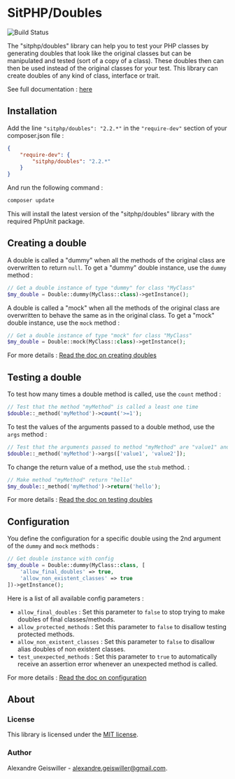 # SitPHP/Doubles

![Build Status](https://travis-ci.org/sitphp/doubles.svg?branch=master)

The "sitphp/doubles" library can help you to test your PHP classes by generating doubles that look like the original classes but can be manipulated and tested (sort of a copy of a class). These doubles then can then be used instead of the original classes for your test. This library can create doubles of any kind of class, interface or trait. 

See full documentation : [here](https://sitphp.com/doubles/doc/intro)


## Installation

Add the line `"sitphp/doubles": "2.2.*"` in the `"require-dev"` section of your composer.json file :

```json
{
    "require-dev": {
        "sitphp/doubles": "2.2.*"
    }
}
```

And run the following command :

```bash    
composer update
```
    
This will install the latest version of the "sitphp/doubles" library with the required PhpUnit package.

## Creating a double

A double is called a "dummy" when all the methods of the original class are overwritten to return `null`. To get a "dummy" double instance, use the `dummy` method :

```php
// Get a double instance of type "dummy" for class "MyClass"
$my_double = Double::dummy(MyClass::class)->getInstance();
```

A double is called a "mock" when all the methods of the original class are overwritten to behave the same as in the original class. To get a "mock" double instance, use the `mock` method :
   
```php
// Get a double instance of type "mock" for class "MyClass"
$my_double = Double::mock(MyClass::class)->getInstance();
```
   
For more details : [Read the doc on creating doubles](doc/2_creating_doubles.md)

## Testing a double
To test how many times a double method is called, use the `count` method :
    
```php
// Test that the method "myMethod" is called a least one time
$double::_method('myMethod')->count('>=1');
```

To test the values of the arguments passed to a double method, use the `args` method :

```php
// Test that the arguments passed to method "myMethod" are "value1" and "value2"
$double::_method('myMethod')->args(['value1', 'value2']);
```

To change the return value of a method, use the `stub` method. :
    
```php
// Make method "myMethod" return "hello"
$my_double::_method('myMethod')->return('hello');
```

For more details : [Read the doc on testing doubles](doc/3_testing_doubles.md)

## Configuration

You define the configuration for a specific double using the 2nd argument of the `dummy` and `mock` methods :</p>

```php
// Get double instance with config
$my_double = Double::dummy(MyClass::class, [
    'allow_final_doubles' => true,
    'allow_non_existent_classes' => true
])->getInstance();
```
	
Here is a list of all available config parameters :

- `allow_final_doubles` : Set this parameter to `false` to stop trying to make doubles of final classes/methods.
- `allow_protected_methods` : Set this parameter to `false` to disallow testing protected methods.
- `allow_non_existent_classes` : Set this parameter to `false` to disallow alias doubles of non existent classes.
- `test_unexpected_methods` : Set this parameter to `true` to automatically receive an assertion error whenever an unexpected method is called.
 
For more details : [Read the doc on configuration](doc/4_configuration.md)

## About

### License
This library is licensed under the [MIT license](https://opensource.org/licenses/MIT).

### Author
Alexandre Geiswiller - [alexandre.geiswiller@gmail.com](mailto:alexandre.geiswiller@gmail.com).